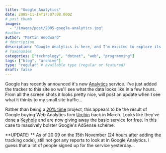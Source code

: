 ```yaml
---
title: "Google Analytics"
date: 2005-11-14T17:07:08.000Z
# post thumb
images:
  - "/images/post/2005-google-analytics.jpg"
#author
author: "Martin Woodward"
# description
description: "Google Analytics is here, and I'm excited to explore its insights after setting up the tracker on my site—stay tuned for updates!"
# Taxonomies
categories: ["technology", "dotnet", "web", "programming"]
tags: ["blog", "archive"]
type: "regular" # available type (regular or featured)
draft: false
---
```


Google has recently announced it's new [Analytics](http://www.google.com/analytics/) service. I've just added the tracker to this site so we'll see what the data looks like in a few hours. From all the screen shots it looks pretty nice, will post an update when I see what it thinks to my small site traffic...

Rather than being a [20% time](http://www.eightypercent.net/Archive/2005/03/24.html) project, this appears to be the result of Google buying Web Analytics firm [Urchin](http://www.urchin.com/) back in March. Looks like they've done a [Keyhole](http://www.keyhole.com) and are now giving away the basic service for free. In this case to massively bolster Google's AdSense scheme.

**UPDATE: ** As of 20:09 on the 15th November (24 hours after adding the tracking code), still not got any reports to look at in Google Analytics. I guess that a lot of people signed up for the service yesterday...
